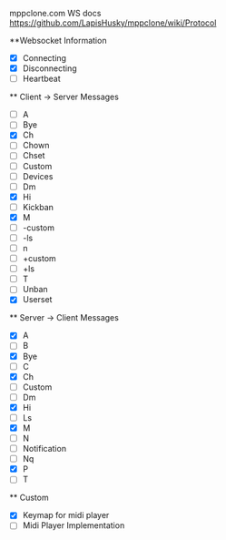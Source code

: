 mppclone.com WS docs
https://github.com/LapisHusky/mppclone/wiki/Protocol


**Websocket Information
- [x] Connecting
- [x] Disconnecting
- [ ] Heartbeat

** Client -> Server Messages
- [ ] A
- [ ] Bye
- [x] Ch
- [ ] Chown
- [ ] Chset
- [ ] Custom
- [ ] Devices
- [ ] Dm
- [x] Hi
- [ ] Kickban
- [x] M
- [ ] -custom
- [ ] -ls
- [ ] n
- [ ] +custom
- [ ] +ls
- [ ] T
- [ ] Unban
- [x] Userset

** Server -> Client Messages
- [x] A
- [ ] B
- [x] Bye
- [ ] C
- [x] Ch
- [ ] Custom
- [ ] Dm
- [x] Hi
- [ ] Ls
- [x] M
- [ ] N
- [ ] Notification
- [ ] Nq
- [x] P
- [ ] T

** Custom
- [x] Keymap for midi player
- [ ] Midi Player Implementation